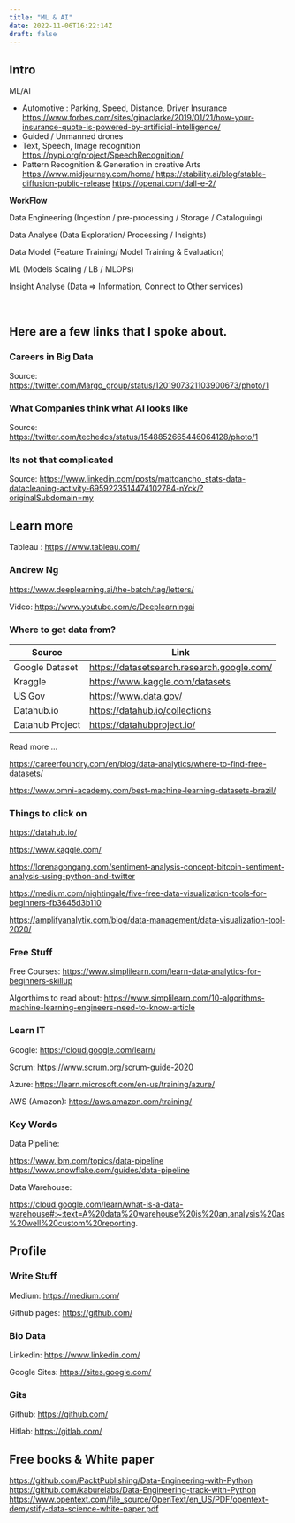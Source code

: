 ```yaml
---
title: "ML & AI"
date: 2022-11-06T16:22:14Z
draft: false
---
```



## Intro

ML/AI
- Automotive : Parking, Speed, Distance, Driver Insurance
    https://www.forbes.com/sites/ginaclarke/2019/01/21/how-your-insurance-quote-is-powered-by-artificial-intelligence/
- Guided / Unmanned drones
- Text, Speech, Image recognition
    https://pypi.org/project/SpeechRecognition/
- Pattern Recognition & Generation in creative Arts
    https://www.midjourney.com/home/
    https://stability.ai/blog/stable-diffusion-public-release
    https://openai.com/dall-e-2/



**WorkFlow​**

Data Engineering (Ingestion / pre-processing / Storage / Cataloguing)​

Data Analyse (Data Exploration/ Processing / Insights)​

Data Model (Feature Training/ Model Training & Evaluation)​

ML (Models Scaling / LB / MLOPs)​

Insight Analyse (Data => Information, Connect to Other services)​

​

## Here are a few links that I spoke about.

### Careers in Big Data

Source: https://twitter.com/Margo_group/status/1201907321103900673/photo/1

### What Companies think what AI looks like

Source: https://twitter.com/techedcs/status/1548852665446064128/photo/1

### Its not that complicated

Source:  https://www.linkedin.com/posts/mattdancho_stats-data-datacleaning-activity-6959223514474102784-nYck/?originalSubdomain=my

## Learn more

Tableau : https://www.tableau.com/

### Andrew Ng

https://www.deeplearning.ai/the-batch/tag/letters/

Video: https://www.youtube.com/c/Deeplearningai


### Where to get data from?

| Source         | Link                                       |
|----------------|--------------------------------------------|
| Google Dataset | https://datasetsearch.research.google.com/ |
| Kraggle        | https://www.kaggle.com/datasets            |
| US Gov         | https://www.data.gov/                      |
| Datahub.io     | https://datahub.io/collections             |
| Datahub Project| https://datahubproject.io/                 |

Read more ...

https://careerfoundry.com/en/blog/data-analytics/where-to-find-free-datasets/

https://www.omni-academy.com/best-machine-learning-datasets-brazil/

### Things to click on

https://datahub.io/

https://www.kaggle.com/

https://lorenagongang.com/sentiment-analysis-concept-bitcoin-sentiment-analysis-using-python-and-twitter

https://medium.com/nightingale/five-free-data-visualization-tools-for-beginners-fb3645d3b110

https://amplifyanalytix.com/blog/data-management/data-visualization-tool-2020/


### Free Stuff

Free Courses: https://www.simplilearn.com/learn-data-analytics-for-beginners-skillup

Algorthims to read about: https://www.simplilearn.com/10-algorithms-machine-learning-engineers-need-to-know-article

### Learn IT

Google: https://cloud.google.com/learn/

Scrum: https://www.scrum.org/scrum-guide-2020

Azure: https://learn.microsoft.com/en-us/training/azure/

AWS (Amazon): https://aws.amazon.com/training/


### Key Words

Data Pipeline: 

https://www.ibm.com/topics/data-pipeline
https://www.snowflake.com/guides/data-pipeline

Data Warehouse:

https://cloud.google.com/learn/what-is-a-data-warehouse#:~:text=A%20data%20warehouse%20is%20an,analysis%20as%20well%20custom%20reporting.

## Profile

### Write Stuff

Medium: https://medium.com/

Github pages: https://github.com/

### Bio Data

Linkedin: https://www.linkedin.com/

Google Sites: https://sites.google.com/

### Gits

Github: https://github.com/

Hitlab: https://gitlab.com/

## Free books & White paper

https://github.com/PacktPublishing/Data-Engineering-with-Python
https://github.com/kaburelabs/Data-Engineering-track-with-Python
https://www.opentext.com/file_source/OpenText/en_US/PDF/opentext-demystify-data-science-white-paper.pdf